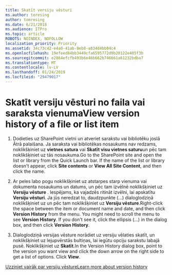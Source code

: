```yaml
---
title: Skatīt versiju vēsturi
ms.author: toresing
author: tomresing
ms.date: 6/21/2018
ms.audience: ITPro
ms.topic: article
ROBOTS: NOINDEX, NOFOLLOW
localization_priority: Priority
ms.assetid: 34c73c42-e4a0-41ab-8eb8-a834d4bb04c4
ms.openlocfilehash: 19efeed84bb3449cfa6595772d9b20122e405f3b
ms.sourcegitcommit: e2864efcfb493b6e46b662b746661a61232bdba7
ms.translationtype: MT
ms.contentlocale: lv-LV
ms.lasthandoff: 01/24/2019
ms.locfileid: "29479017"
---
```

# <a name="view-version-history-of-a-file-or-list-item"></a><span data-ttu-id="45f15-102">Skatīt versiju vēsturi no faila vai saraksta vienuma</span><span class="sxs-lookup"><span data-stu-id="45f15-102">View version history of a file or list item</span></span>

1. <span data-ttu-id="45f15-p101">Dodieties uz SharePoint vietni un atveriet sarakstu vai bibliotēku joslā Ātrā palaišana. Ja saraksta vai bibliotēkas nosaukums nav redzams, noklikšķiniet uz **vietnes satura** vai **Skatīt visu vietnes saturu**un pēc tam noklikšķiniet uz tās nosaukuma.</span><span class="sxs-lookup"><span data-stu-id="45f15-p101">Go to the SharePoint site and open the list or library from the Quick Launch bar. If the name of the list or library doesn't appear, click **Site contents** or **View All Site Content**, and then click the name.</span></span>
    
2. <span data-ttu-id="45f15-p102">Ar peles labo pogu noklikšķiniet uz atstarpes starp vienuma vai dokumenta nosaukums un datums, un pēc tam izvēlnē noklikšķiniet uz **Versiju vēsture** . Iespējams, ka vajadzēs ritināt izvēlni, lai apskatītu **Versiju vēsturi**. Ja jūs neredzat to, daudzpunkte (…) dialoglodziņā noklikšķiniet uz un pēc tam noklikšķiniet uz **Versiju vēsture**.</span><span class="sxs-lookup"><span data-stu-id="45f15-p102">Right-click the space between the item or document name and date, and then click **Version History** from the menu. You might need to scroll the menu to see **Version History**. If you don't see it, click the ellipsis (...) in the dialog box, and then click **Version History**.</span></span>
    
3. <span data-ttu-id="45f15-p103">Dialoglodziņā versijas vēsture norādiet uz versiju vēlaties skatīt, un noklikšķiniet uz lejupvērstās bultiņas, lai iegūtu opciju sarakstu labajā pusē. Noklikšķiniet uz **Skatīt**.</span><span class="sxs-lookup"><span data-stu-id="45f15-p103">In the Version History dialog box, point to the version you want view and click the down arrow on the right side to get a list of options. Click **View**.</span></span>
    
[<span data-ttu-id="45f15-110">Uzziniet vairāk par versiju vēsture</span><span class="sxs-lookup"><span data-stu-id="45f15-110">Learn more about version history</span></span>](https://go.microsoft.com/fwlink/?linkid=875709)
  

